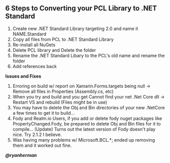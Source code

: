 **6 Steps to Converting your PCL Library to .NET Standard**
-----------------------------------------------

1. Create new .NET Standard Library targeting 2.0 and name it NAME.Standard
2. Copy all files from PCL to .NET Standard Library
3. Re-install all NuGets
4. Delete PCL library and Delete the folder
5. Rename the .NET Standard Libary to the PCL's old name and rename the folder
6. Add references back

**Issues and Fixes**
1. Erroring on build w/ report on Xamarin.Forms.targets being null -> Remove all files in Properties (Assembly.cs, etc)
2. When you try and build and you get Cannot find your net .Net Core dll -> Restart VS and rebuild (Files might be in use)
3. You may have to delete the Obj and Bin directories of your new .NetCore a few times to get it to build...
4. Fody and Realm.io Users, if you add or delete fody nuget packages like PropertyChanged.Fody, be prepared to delete Obj and Bin files for it to compile...  (Update) Turns out the latest version of Fody doesn't play nice.  Try 2.1.2 I believe.
5. Was having many problems w/ Microsoft.BCL.*; ended up removing them and it worked out fine.

***@ryanherman***
